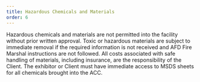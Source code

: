 ```yaml
---
title: Hazardous Chemicals and Materials
order: 6
---
```


Hazardous chemicals and materials are not permitted into the facility without prior written approval. Toxic or hazardous materials are subject to immediate removal if the required information is not received and AFD Fire Marshal instructions are not followed. All costs associated with safe handling of materials, including insurance, are the responsibility of the Client. The exhibitor or Client must have immediate access to MSDS sheets for all chemicals brought into the ACC.
